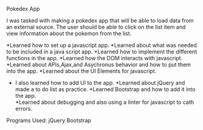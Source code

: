 Pokedex App

I was tasked with making a pokedex app that will be able to load data from an external source. The user should be able to click on the list item and view information about the pokemon from the list. 

*Learned how to set up a javascript app.
*Learned about what was needed to be included in a java script app. 
*Learned how to implement the different functions in the app.
*Learned how the DOM interacts with javascript.
*Learned about APIs,Ajax,and Asychronus behavior and how to put them into the app. 
*Learned about the UI Elements for javascript. 
* I also learned how to add UI to the app. 
*Learned about jQuery and made a to do list as practice. 
*Learned Bootstrap and how to add it into the app.  
*Learned about debugging and also using a linter for javascript to cath errors. 

Programs Used: 
jQuery 
Bootstrap 
